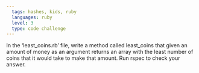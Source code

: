 ```yaml
---
  tags: hashes, kids, ruby  
  languages: ruby
  level: 3
  type: code challenge
---
```


In the ‘least_coins.rb’ file, write a method called least_coins that given an amount of money as an argument returns an array with the least number of coins that it would take to make that amount. Run rspec to check your answer.

